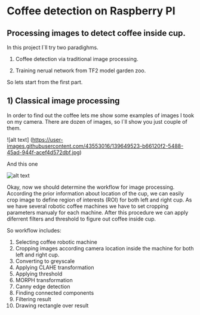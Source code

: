 # Coffee detection on Raspberry PI
## Processing images to detect coffee inside cup.

In this project I`ll try two paradighms. 

1) Coffee detection via traditional image processing. 

2) Training nerual network from TF2 model garden zoo.

So lets start from the first part.
## 1) Classical image processing

In order to find out the coffee lets me show some examples of images I took on my camera. There are dozen of images, so I`ll show you just couple of them.

![alt text] (https://user-images.githubusercontent.com/43553016/139649523-b66120f2-5488-45ad-944f-acef4d572dbf.jpg)


And this one

![alt text](https://user-images.githubusercontent.com/43553016/139642579-5ff150b4-ab38-4d52-8de8-d668a340bc70.jpg)

Okay, now we should determine the workflow for image processing. According the prior information about location of the cup, we can easily crop image to define region of interests (ROI) for both left and right cup. As we have several robotic coffee machines we have to set cropping parameters manualy for each machine. After this procedure we can apply diferrent filters and threshold to figure out coffee inside cup. 

So workflow includes:
1) Selecting coffee robotic machine
2) Cropping images according camera location inside the machine for both left and right cup.
3) Converting to greyscale
4) Applying CLAHE transformation
5) Applying threshold
6) MORPH transformation
7) Canny edge detection
8) Finding connected components 
9) Filtering result 
10) Drawing rectangle over result

